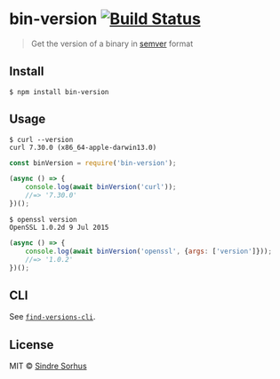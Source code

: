 # bin-version [![Build Status](https://travis-ci.com/sindresorhus/bin-version.svg?branch=master)](https://travis-ci.com/sindresorhus/bin-version)

> Get the version of a binary in [semver](https://github.com/npm/node-semver) format


## Install

```
$ npm install bin-version
```


## Usage

```
$ curl --version
curl 7.30.0 (x86_64-apple-darwin13.0)
```

```js
const binVersion = require('bin-version');

(async () => {
	console.log(await binVersion('curl'));
	//=> '7.30.0'
})();
```

```
$ openssl version
OpenSSL 1.0.2d 9 Jul 2015
```

```js
(async () => {
	console.log(await binVersion('openssl', {args: ['version']}));
	//=> '1.0.2'
})();
```


## CLI

See [`find-versions-cli`](https://github.com/sindresorhus/find-versions-cli).


## License

MIT © [Sindre Sorhus](https://sindresorhus.com)
